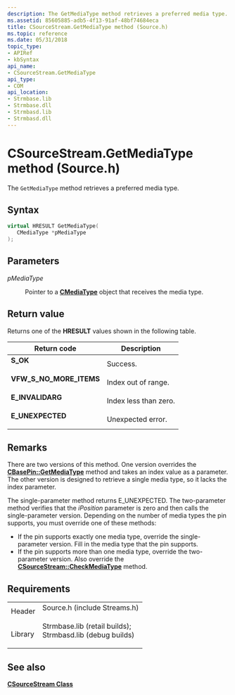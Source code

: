 ```yaml
---
description: The GetMediaType method retrieves a preferred media type.
ms.assetid: 85605885-adb5-4f13-91af-48bf74684eca
title: CSourceStream.GetMediaType method (Source.h)
ms.topic: reference
ms.date: 05/31/2018
topic_type: 
- APIRef
- kbSyntax
api_name: 
- CSourceStream.GetMediaType
api_type: 
- COM
api_location: 
- Strmbase.lib
- Strmbase.dll
- Strmbasd.lib
- Strmbasd.dll
---
```


# CSourceStream.GetMediaType method (Source.h)

The `GetMediaType` method retrieves a preferred media type.

## Syntax


```C++
virtual HRESULT GetMediaType(
   CMediaType *pMediaType
);
```



## Parameters

<dl> <dt>

*pMediaType* 
</dt> <dd>

Pointer to a [**CMediaType**](cmediatype.md) object that receives the media type.

</dd> </dl>

## Return value

Returns one of the **HRESULT** values shown in the following table.



| Return code                                                                                            | Description                      |
|--------------------------------------------------------------------------------------------------------|----------------------------------|
| <dl> <dt>**S\_OK**</dt> </dl>                   | Success.<br/>              |
| <dl> <dt>**VFW\_S\_NO\_MORE\_ITEMS**</dt> </dl> | Index out of range.<br/>   |
| <dl> <dt>**E\_INVALIDARG**</dt> </dl>           | Index less than zero.<br/> |
| <dl> <dt>**E\_UNEXPECTED**</dt> </dl>           | Unexpected error.<br/>     |



 

## Remarks

There are two versions of this method. One version overrides the [**CBasePin::GetMediaType**](cbasepin-getmediatype.md) method and takes an index value as a parameter. The other version is designed to retrieve a single media type, so it lacks the index parameter.

The single-parameter method returns E\_UNEXPECTED. The two-parameter method verifies that the *iPosition* parameter is zero and then calls the single-parameter version. Depending on the number of media types the pin supports, you must override one of these methods:

-   If the pin supports exactly one media type, override the single-parameter version. Fill in the media type that the pin supports.
-   If the pin supports more than one media type, override the two-parameter version. Also override the [**CSourceStream::CheckMediaType**](csourcestream-checkmediatype.md) method.

## Requirements



|                    |                                                                                                                                                                                            |
|--------------------|--------------------------------------------------------------------------------------------------------------------------------------------------------------------------------------------|
| Header<br/>  | <dl> <dt>Source.h (include Streams.h)</dt> </dl>                                                                                    |
| Library<br/> | <dl> <dt>Strmbase.lib (retail builds); </dt> <dt>Strmbasd.lib (debug builds)</dt> </dl> |



## See also

<dl> <dt>

[**CSourceStream Class**](csourcestream.md)
</dt> </dl>

 

 




